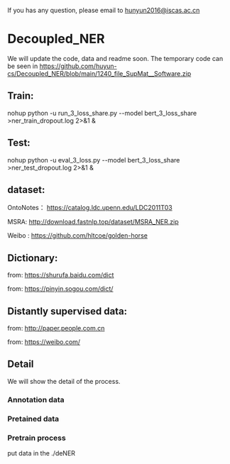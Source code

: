 If you has any question, please email to hunyun2016@iscas.ac.cn

# Decoupled_NER

We will update the code, data and readme soon. The temporary code can be seen in https://github.com/huyun-cs/Decoupled_NER/blob/main/1240_file_SupMat__Software.zip 

## Train:
nohup python -u run_3_loss_share.py --model bert_3_loss_share >ner_train_dropout.log 2>&1 &

## Test:
nohup python -u eval_3_loss.py --model bert_3_loss_share >ner_test_dropout.log 2>&1 &

## dataset:
OntoNotes： https://catalog.ldc.upenn.edu/LDC2011T03

MSRA: http://download.fastnlp.top/dataset/MSRA_NER.zip

Weibo : https://github.com/hltcoe/golden-horse

## Dictionary:
from: https://shurufa.baidu.com/dict

from: https://pinyin.sogou.com/dict/

## Distantly supervised data:
from: http://paper.people.com.cn

from: https://weibo.com/


## Detail
We will show the detail of the process.

### Annotation data

### Pretained data

### Pretrain process

put data in the ./deNER
